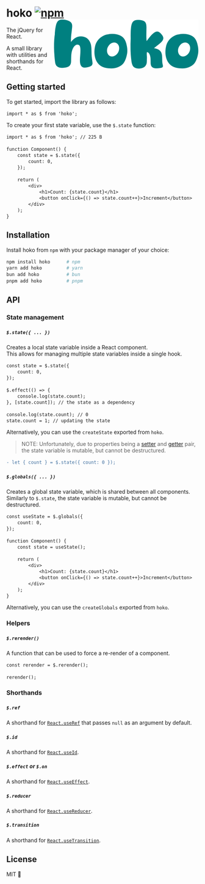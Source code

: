 # hoko [![npm](https://img.shields.io/npm/v/hoko?style=plastic&label=%20&color=%23008080)](https://www.npmjs.com/package/hoko) <a href="https://github.com/mrozio13pl/hoko"><img src="./hoko.svg" alt="logo" align="right" /></a>

The jQuery for React.

A small library with utilities and shorthands for React.

## Getting started

To get started, import the library as follows:

```tsx
import * as $ from 'hoko';
```

To create your first state variable, use the `$.state` function:

```tsx
import * as $ from 'hoko'; // 225 B

function Component() {
    const state = $.state({
        count: 0,
    });

    return (
        <div>
            <h1>Count: {state.count}</h1>
            <button onClick={() => state.count++}>Increment</button>
        </div>
    );
}
```

## Installation

Install hoko from `npm` with your package manager of your choice:

```bash
npm install hoko      # npm
yarn add hoko         # yarn
bun add hoko          # bun
pnpm add hoko         # pnpm
```

## API

### State management

##### `$.state({ ... })`

Creates a local state variable inside a React component.<br /> This allows for
managing multiple state variables inside a single hook.

```tsx
const state = $.state({
    count: 0,
});

$.effect(() => {
    console.log(state.count);
}, [state.count]); // the state as a dependency

console.log(state.count); // 0
state.count = 1; // updating the state
```

Alternatively, you can use the `createState` exported from `hoko`.

> NOTE: Unfortunately, due to properties being a
> [setter](https://developer.mozilla.org/en-US/docs/Web/JavaScript/Reference/Functions/set)
> and
> [getter](https://developer.mozilla.org/en-US/docs/Web/JavaScript/Reference/Functions/get)
> pair, the state variable is mutable, but cannot be destructured.

```diff
- let { count } = $.state({ count: 0 });
```

##### `$.globals({ ... })`

Creates a global state variable, which is shared between all components.
Similarly to `$.state`, the state variable is mutable, but cannot be
destructured.

```tsx
const useState = $.globals({
    count: 0,
});

function Component() {
    const state = useState();

    return (
        <div>
            <h1>Count: {state.count}</h1>
            <button onClick={() => state.count++}>Increment</button>
        </div>
    );
}
```

Alternatively, you can use the `createGlobals` exported from `hoko`.

### Helpers

##### `$.rerender()`

A function that can be used to force a re-render of a component.

```tsx
const rerender = $.rerender();

rerender();
```

### Shorthands

##### `$.ref`

A shorthand for [`React.useRef`](https://react.dev/reference/react/useRef) that
passes `null` as an argument by default.

##### `$.id`

A shorthand for [`React.useId`](https://react.dev/reference/react/useId).

##### `$.effect` or `$.on`

A shorthand for
[`React.useEffect`](https://react.dev/reference/react/useEffect).

##### `$.reducer`

A shorthand for
[`React.useReducer`](https://react.dev/reference/react/useReducer).

##### `$.transition`

A shorthand for
[`React.useTransition`](https://react.dev/reference/react/useTransition).

## License

MIT 💖

